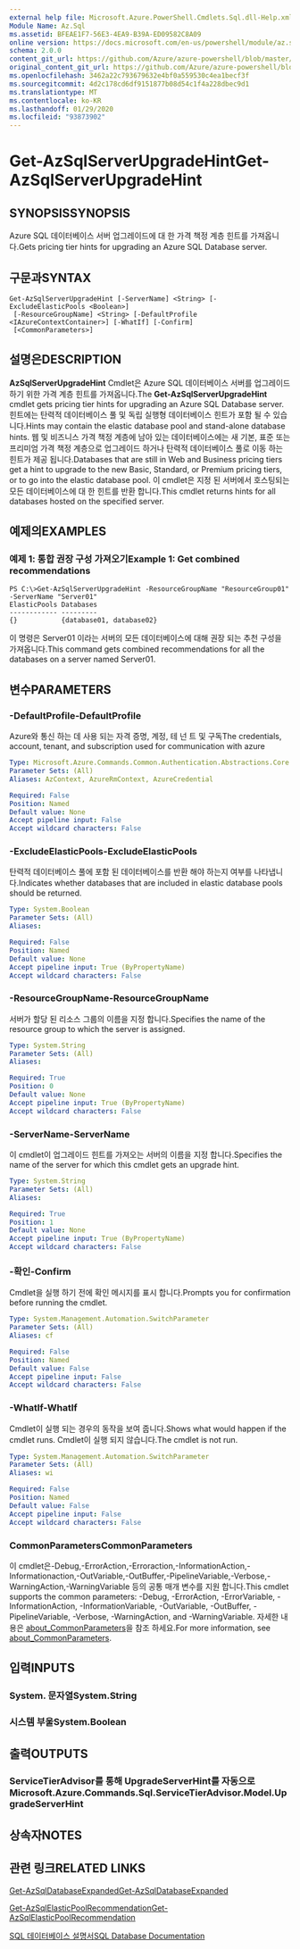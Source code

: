 ```yaml
---
external help file: Microsoft.Azure.PowerShell.Cmdlets.Sql.dll-Help.xml
Module Name: Az.Sql
ms.assetid: BFEAE1F7-56E3-4EA9-B39A-ED09582C8A09
online version: https://docs.microsoft.com/en-us/powershell/module/az.sql/get-azsqlserverupgradehint
schema: 2.0.0
content_git_url: https://github.com/Azure/azure-powershell/blob/master/src/Sql/Sql/help/Get-AzSqlServerUpgradeHint.md
original_content_git_url: https://github.com/Azure/azure-powershell/blob/master/src/Sql/Sql/help/Get-AzSqlServerUpgradeHint.md
ms.openlocfilehash: 3462a22c793679632e4bf0a559530c4ea1becf3f
ms.sourcegitcommit: 4d2c178cd6df9151877b08d54c1f4a228dbec9d1
ms.translationtype: MT
ms.contentlocale: ko-KR
ms.lasthandoff: 01/29/2020
ms.locfileid: "93873902"
---
```

# <span data-ttu-id="c8f75-101">Get-AzSqlServerUpgradeHint</span><span class="sxs-lookup"><span data-stu-id="c8f75-101">Get-AzSqlServerUpgradeHint</span></span>

## <span data-ttu-id="c8f75-102">SYNOPSIS</span><span class="sxs-lookup"><span data-stu-id="c8f75-102">SYNOPSIS</span></span>
<span data-ttu-id="c8f75-103">Azure SQL 데이터베이스 서버 업그레이드에 대 한 가격 책정 계층 힌트를 가져옵니다.</span><span class="sxs-lookup"><span data-stu-id="c8f75-103">Gets pricing tier hints for upgrading an Azure SQL Database server.</span></span>

## <span data-ttu-id="c8f75-104">구문과</span><span class="sxs-lookup"><span data-stu-id="c8f75-104">SYNTAX</span></span>

```
Get-AzSqlServerUpgradeHint [-ServerName] <String> [-ExcludeElasticPools <Boolean>]
 [-ResourceGroupName] <String> [-DefaultProfile <IAzureContextContainer>] [-WhatIf] [-Confirm]
 [<CommonParameters>]
```

## <span data-ttu-id="c8f75-105">설명은</span><span class="sxs-lookup"><span data-stu-id="c8f75-105">DESCRIPTION</span></span>
<span data-ttu-id="c8f75-106">**AzSqlServerUpgradeHint** Cmdlet은 Azure SQL 데이터베이스 서버를 업그레이드 하기 위한 가격 계층 힌트를 가져옵니다.</span><span class="sxs-lookup"><span data-stu-id="c8f75-106">The **Get-AzSqlServerUpgradeHint** cmdlet gets pricing tier hints for upgrading an Azure SQL Database server.</span></span>
<span data-ttu-id="c8f75-107">힌트에는 탄력적 데이터베이스 풀 및 독립 실행형 데이터베이스 힌트가 포함 될 수 있습니다.</span><span class="sxs-lookup"><span data-stu-id="c8f75-107">Hints may contain the elastic database pool and stand-alone database hints.</span></span>
<span data-ttu-id="c8f75-108">웹 및 비즈니스 가격 책정 계층에 남아 있는 데이터베이스에는 새 기본, 표준 또는 프리미엄 가격 책정 계층으로 업그레이드 하거나 탄력적 데이터베이스 풀로 이동 하는 힌트가 제공 됩니다.</span><span class="sxs-lookup"><span data-stu-id="c8f75-108">Databases that are still in Web and Business pricing tiers get a hint to upgrade to the new Basic, Standard, or Premium pricing tiers, or to go into the elastic database pool.</span></span>
<span data-ttu-id="c8f75-109">이 cmdlet은 지정 된 서버에서 호스팅되는 모든 데이터베이스에 대 한 힌트를 반환 합니다.</span><span class="sxs-lookup"><span data-stu-id="c8f75-109">This cmdlet returns hints for all databases hosted on the specified server.</span></span>

## <span data-ttu-id="c8f75-110">예제의</span><span class="sxs-lookup"><span data-stu-id="c8f75-110">EXAMPLES</span></span>

### <span data-ttu-id="c8f75-111">예제 1: 통합 권장 구성 가져오기</span><span class="sxs-lookup"><span data-stu-id="c8f75-111">Example 1: Get combined recommendations</span></span>
```
PS C:\>Get-AzSqlServerUpgradeHint -ResourceGroupName "ResourceGroup01" -ServerName "Server01"
ElasticPools Databases           
------------ ---------           
{}           {database01, database02}
```

<span data-ttu-id="c8f75-112">이 명령은 Server01 이라는 서버의 모든 데이터베이스에 대해 권장 되는 추천 구성을 가져옵니다.</span><span class="sxs-lookup"><span data-stu-id="c8f75-112">This command gets combined recommendations for all the databases on a server named Server01.</span></span>

## <span data-ttu-id="c8f75-113">변수</span><span class="sxs-lookup"><span data-stu-id="c8f75-113">PARAMETERS</span></span>

### <span data-ttu-id="c8f75-114">-DefaultProfile</span><span class="sxs-lookup"><span data-stu-id="c8f75-114">-DefaultProfile</span></span>
<span data-ttu-id="c8f75-115">Azure와 통신 하는 데 사용 되는 자격 증명, 계정, 테 넌 트 및 구독</span><span class="sxs-lookup"><span data-stu-id="c8f75-115">The credentials, account, tenant, and subscription used for communication with azure</span></span>

```yaml
Type: Microsoft.Azure.Commands.Common.Authentication.Abstractions.Core.IAzureContextContainer
Parameter Sets: (All)
Aliases: AzContext, AzureRmContext, AzureCredential

Required: False
Position: Named
Default value: None
Accept pipeline input: False
Accept wildcard characters: False
```

### <span data-ttu-id="c8f75-116">-ExcludeElasticPools</span><span class="sxs-lookup"><span data-stu-id="c8f75-116">-ExcludeElasticPools</span></span>
<span data-ttu-id="c8f75-117">탄력적 데이터베이스 풀에 포함 된 데이터베이스를 반환 해야 하는지 여부를 나타냅니다.</span><span class="sxs-lookup"><span data-stu-id="c8f75-117">Indicates whether databases that are included in elastic database pools should be returned.</span></span>

```yaml
Type: System.Boolean
Parameter Sets: (All)
Aliases:

Required: False
Position: Named
Default value: None
Accept pipeline input: True (ByPropertyName)
Accept wildcard characters: False
```

### <span data-ttu-id="c8f75-118">-ResourceGroupName</span><span class="sxs-lookup"><span data-stu-id="c8f75-118">-ResourceGroupName</span></span>
<span data-ttu-id="c8f75-119">서버가 할당 된 리소스 그룹의 이름을 지정 합니다.</span><span class="sxs-lookup"><span data-stu-id="c8f75-119">Specifies the name of the resource group to which the server is assigned.</span></span>

```yaml
Type: System.String
Parameter Sets: (All)
Aliases:

Required: True
Position: 0
Default value: None
Accept pipeline input: True (ByPropertyName)
Accept wildcard characters: False
```

### <span data-ttu-id="c8f75-120">-ServerName</span><span class="sxs-lookup"><span data-stu-id="c8f75-120">-ServerName</span></span>
<span data-ttu-id="c8f75-121">이 cmdlet이 업그레이드 힌트를 가져오는 서버의 이름을 지정 합니다.</span><span class="sxs-lookup"><span data-stu-id="c8f75-121">Specifies the name of the server for which this cmdlet gets an upgrade hint.</span></span>

```yaml
Type: System.String
Parameter Sets: (All)
Aliases:

Required: True
Position: 1
Default value: None
Accept pipeline input: True (ByPropertyName)
Accept wildcard characters: False
```

### <span data-ttu-id="c8f75-122">-확인</span><span class="sxs-lookup"><span data-stu-id="c8f75-122">-Confirm</span></span>
<span data-ttu-id="c8f75-123">Cmdlet을 실행 하기 전에 확인 메시지를 표시 합니다.</span><span class="sxs-lookup"><span data-stu-id="c8f75-123">Prompts you for confirmation before running the cmdlet.</span></span>

```yaml
Type: System.Management.Automation.SwitchParameter
Parameter Sets: (All)
Aliases: cf

Required: False
Position: Named
Default value: False
Accept pipeline input: False
Accept wildcard characters: False
```

### <span data-ttu-id="c8f75-124">-WhatIf</span><span class="sxs-lookup"><span data-stu-id="c8f75-124">-WhatIf</span></span>
<span data-ttu-id="c8f75-125">Cmdlet이 실행 되는 경우의 동작을 보여 줍니다.</span><span class="sxs-lookup"><span data-stu-id="c8f75-125">Shows what would happen if the cmdlet runs.</span></span>
<span data-ttu-id="c8f75-126">Cmdlet이 실행 되지 않습니다.</span><span class="sxs-lookup"><span data-stu-id="c8f75-126">The cmdlet is not run.</span></span>

```yaml
Type: System.Management.Automation.SwitchParameter
Parameter Sets: (All)
Aliases: wi

Required: False
Position: Named
Default value: False
Accept pipeline input: False
Accept wildcard characters: False
```

### <span data-ttu-id="c8f75-127">CommonParameters</span><span class="sxs-lookup"><span data-stu-id="c8f75-127">CommonParameters</span></span>
<span data-ttu-id="c8f75-128">이 cmdlet은-Debug,-ErrorAction,-Erroraction,-InformationAction,-Informationaction,-OutVariable,-OutBuffer,-PipelineVariable,-Verbose,-WarningAction,-WarningVariable 등의 공통 매개 변수를 지원 합니다.</span><span class="sxs-lookup"><span data-stu-id="c8f75-128">This cmdlet supports the common parameters: -Debug, -ErrorAction, -ErrorVariable, -InformationAction, -InformationVariable, -OutVariable, -OutBuffer, -PipelineVariable, -Verbose, -WarningAction, and -WarningVariable.</span></span> <span data-ttu-id="c8f75-129">자세한 내용은 [about_CommonParameters](https://go.microsoft.com/fwlink/?LinkID=113216)을 참조 하세요.</span><span class="sxs-lookup"><span data-stu-id="c8f75-129">For more information, see [about_CommonParameters](https://go.microsoft.com/fwlink/?LinkID=113216).</span></span>

## <span data-ttu-id="c8f75-130">입력</span><span class="sxs-lookup"><span data-stu-id="c8f75-130">INPUTS</span></span>

### <span data-ttu-id="c8f75-131">System. 문자열</span><span class="sxs-lookup"><span data-stu-id="c8f75-131">System.String</span></span>

### <span data-ttu-id="c8f75-132">시스템 부울</span><span class="sxs-lookup"><span data-stu-id="c8f75-132">System.Boolean</span></span>

## <span data-ttu-id="c8f75-133">출력</span><span class="sxs-lookup"><span data-stu-id="c8f75-133">OUTPUTS</span></span>

### <span data-ttu-id="c8f75-134">ServiceTierAdvisor를 통해 UpgradeServerHint를 자동으로</span><span class="sxs-lookup"><span data-stu-id="c8f75-134">Microsoft.Azure.Commands.Sql.ServiceTierAdvisor.Model.UpgradeServerHint</span></span>

## <span data-ttu-id="c8f75-135">상속자</span><span class="sxs-lookup"><span data-stu-id="c8f75-135">NOTES</span></span>

## <span data-ttu-id="c8f75-136">관련 링크</span><span class="sxs-lookup"><span data-stu-id="c8f75-136">RELATED LINKS</span></span>

[<span data-ttu-id="c8f75-137">Get-AzSqlDatabaseExpanded</span><span class="sxs-lookup"><span data-stu-id="c8f75-137">Get-AzSqlDatabaseExpanded</span></span>](./Get-AzSqlDatabaseExpanded.md)

[<span data-ttu-id="c8f75-138">Get-AzSqlElasticPoolRecommendation</span><span class="sxs-lookup"><span data-stu-id="c8f75-138">Get-AzSqlElasticPoolRecommendation</span></span>](./Get-AzSqlElasticPoolRecommendation.md)

[<span data-ttu-id="c8f75-139">SQL 데이터베이스 설명서</span><span class="sxs-lookup"><span data-stu-id="c8f75-139">SQL Database Documentation</span></span>](https://docs.microsoft.com/azure/sql-database/)


